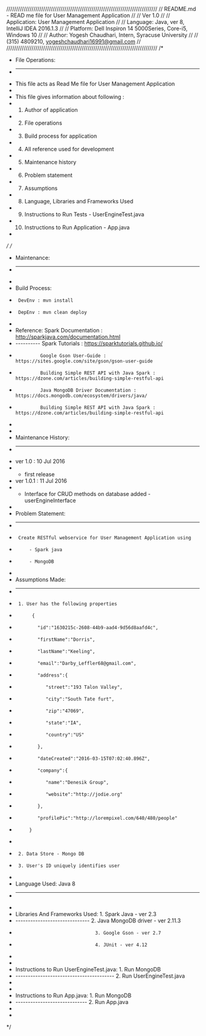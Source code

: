 //////////////////////////////////////////////////////////////////////////////
// README.md - READ me file for User Management Application                 //
// Ver 1.0                                                                  //
// Application: User Management Application                                 //
// Language:    Java, ver 8, IntelliJ IDEA 2016.1.3                         //
// Platform:    Dell Inspiron 14 5000Series, Core-i5, Windows 10            //
// Author:      Yogesh Chaudhari, Intern, Syracuse University               //
//              (315) 4809210, yogeshchaudhari16991@gmail.com               //
//////////////////////////////////////////////////////////////////////////////
/*
 * File Operations:
 * -------------------
 * This file acts as Read Me file for User Management Application
 *
 * This file gives information about following :
 * 1.  Author of application
 * 2.  File operations
 * 3.  Build process for application
 * 4.  All reference used for development
 * 5.  Maintenance history
 * 6.  Problem statement
 * 7.  Assumptions
 * 8.  Language, Libraries and Frameworks Used
 * 9.  Instructions to Run Tests - UserEngineTest.java
 * 10. Instructions to Run Application - App.java
 *
 */
/*
 * Maintenance:
 * ------------
 *
 * Build Process:
 *      DevEnv : mvn install
 *      DepEnv : mvn clean deploy
 *
 * Reference:   Spark Documentation : http://sparkjava.com/documentation.html
 * ----------   Spark Tutorials : https://sparktutorials.github.io/
 *              Google Gson User-Guide : https://sites.google.com/site/gson/gson-user-guide
 *              Building Simple REST API with Java Spark : https://dzone.com/articles/building-simple-restful-api
 *              Java MongoDB Driver Documentation : https://docs.mongodb.com/ecosystem/drivers/java/
 *              Building Simple REST API with Java Spark : https://dzone.com/articles/building-simple-restful-api
 *
 *
 * Maintenance History:
 * --------------------
 * ver 1.0 : 10 Jul 2016
 * - first release
 * ver 1.0.1 : 11 Jul 2016
 * - Interface for CRUD methods on database added - userEngineInterface
 *
 * Problem Statement:
 * ------------------
 *      Create RESTful webservice for User Management Application using
 *          - Spark java
 *          - MongoDB
 *
 * Assumptions Made:
 * -----------------
 *      1. User has the following properties
 *           {
 *             "id":"1630215c-2608-44b9-aad4-9d56d8aafd4c",
 *             "firstName":"Dorris",
 *             "lastName":"Keeling",
 *             "email":"Darby_Leffler68@gmail.com",
 *             "address":{
 *                "street":"193 Talon Valley",
 *                "city":"South Tate furt",
 *                "zip":"47069",
 *                "state":"IA",
 *                "country":"US"
 *             },
 *             "dateCreated":"2016-03-15T07:02:40.896Z",
 *             "company":{
 *                "name":"Denesik Group",
 *                "website":"http://jodie.org"
 *             },
 *             "profilePic":"http://lorempixel.com/640/480/people"
 *          }
 *
 *      2. Data Store - Mongo DB
 *      3. User's ID uniquely identifies user
 *
 * Language Used: Java 8
 * --------------
 *
 * Libraries And Frameworks Used:   1. Spark Java - ver 2.3
 * ------------------------------   2. Java MongoDB driver - ver 2.11.3
 *                                  3. Google Gson - ver 2.7
 *                                  4. JUnit - ver 4.12
 *
 *
 * Instructions to Run UserEngineTest.java:     1. Run MongoDB
 * ----------------------------------------     2. Run UserEngineTest.java
 *
 *
 * Instructions to Run App.java:    1. Run MongoDB
 * -----------------------------    2. Run App.java
 *
 *
 */